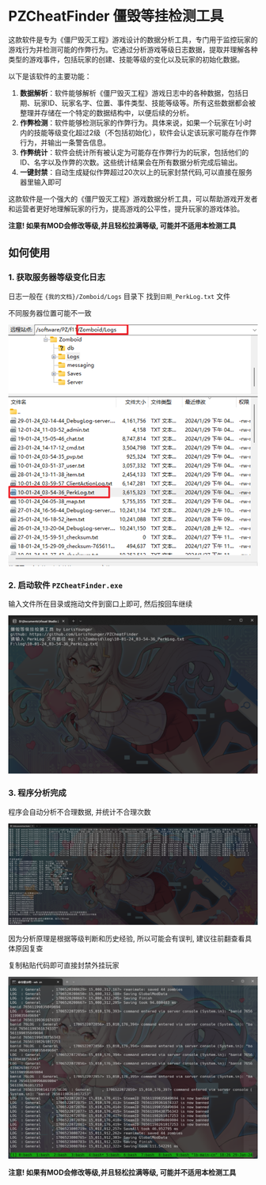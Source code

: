# PZCheatFinder 僵毁等挂检测工具

这款软件是专为《僵尸毁灭工程》游戏设计的数据分析工具，专门用于监控玩家的游戏行为并检测可能的作弊行为。它通过分析游戏等级日志数据，提取并理解各种类型的游戏事件，包括玩家的创建、技能等级的变化以及玩家的初始化数据。

以下是该软件的主要功能：

1. **数据解析**：软件能够解析《僵尸毁灭工程》游戏日志中的各种数据，包括日期、玩家ID、玩家名字、位置、事件类型、技能等级等。所有这些数据都会被整理并存储在一个特定的数据结构中，以便后续的分析。
2. **作弊检测**：软件能够检测玩家的作弊行为。具体来说，如果一个玩家在1小时内的技能等级变化超过2级（不包括初始化），软件会认定该玩家可能存在作弊行为，并输出一条警告信息。
3. **作弊统计**：软件会统计所有被认定为可能存在作弊行为的玩家，包括他们的ID、名字以及作弊的次数。这些统计结果会在所有数据分析完成后输出。
4. **一键封禁**：自动生成疑似作弊超过20次以上的玩家封禁代码,可以直接在服务器里输入即可

这款软件是一个强大的《僵尸毁灭工程》游戏数据分析工具，可以帮助游戏开发者和运营者更好地理解玩家的行为，提高游戏的公平性，提升玩家的游戏体验。

**注意! 如果有MOD会修改等级,并且轻松拉满等级, 可能并不适用本检测工具**

## 如何使用

### 1. 获取服务器等级变化日志

日志一般在 `{我的文档}/Zomboid/Logs` 目录下 找到`日期_PerkLog.txt` 文件

不同服务器位置可能不一致

![image-20240129180455136](ReadMe.assets/image-20240129180455136.png)

### 2. 启动软件 `PZCheatFinder.exe`

输入文件所在目录或拖动文件到窗口上即可, 然后按回车继续

![image-20240129181909209](ReadMe.assets/image-20240129181909209.png)

### 3. 程序分析完成

程序会自动分析不合理数据, 并统计不合理次数

![image-20240129182125791](ReadMe.assets/image-20240129182125791.png)

因为分析原理是根据等级判断和历史经验, 所以可能会有误判, 建议往前翻查看具体原因复查

复制粘贴代码即可直接封禁外挂玩家

![image-20240129182841591](ReadMe.assets/image-20240129182841591.png)

**注意! 如果有MOD会修改等级,并且轻松拉满等级, 可能并不适用本检测工具**